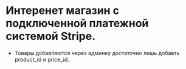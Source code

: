 # Интеренет магазин с подключенной платежной системой Stripe.

* Товары добавляются через админку достаточно лишь добавть product_id и price_id.


